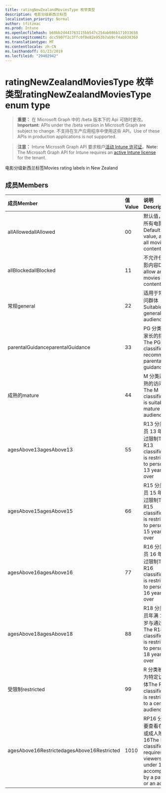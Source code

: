 ```yaml
---
title: ratingNewZealandMoviesType 枚举类型
description: 电影分级新西兰标签
localization_priority: Normal
author: tfitzmac
ms.prod: Intune
ms.openlocfilehash: b60bb2d443763115bb547c254ab086b171033658
ms.sourcegitcommit: dcc5907f2c3ffc0f0e82e953b7ab9cf4ab938360
ms.translationtype: MT
ms.contentlocale: zh-CN
ms.lasthandoff: 01/23/2019
ms.locfileid: "29402942"
---
```

# <a name="ratingnewzealandmoviestype-enum-type"></a><span data-ttu-id="4b030-103">ratingNewZealandMoviesType 枚举类型</span><span class="sxs-lookup"><span data-stu-id="4b030-103">ratingNewZealandMoviesType enum type</span></span>

> <span data-ttu-id="4b030-104">**重要：** 在 Microsoft Graph 中的 /beta 版本下的 Api 可随时更改。</span><span class="sxs-lookup"><span data-stu-id="4b030-104">**Important:** APIs under the /beta version in Microsoft Graph are subject to change.</span></span> <span data-ttu-id="4b030-105">不支持在生产应用程序中使用这些 API。</span><span class="sxs-lookup"><span data-stu-id="4b030-105">Use of these APIs in production applications is not supported.</span></span>

> <span data-ttu-id="4b030-106">**注意：** Intune Microsoft Graph API 要求租户[活动 Intune 许可证](https://go.microsoft.com/fwlink/?linkid=839381)。</span><span class="sxs-lookup"><span data-stu-id="4b030-106">**Note:** The Microsoft Graph API for Intune requires an [active Intune license](https://go.microsoft.com/fwlink/?linkid=839381) for the tenant.</span></span>

<span data-ttu-id="4b030-107">电影分级新西兰标签</span><span class="sxs-lookup"><span data-stu-id="4b030-107">Movies rating labels in New Zealand</span></span>

## <a name="members"></a><span data-ttu-id="4b030-108">成员</span><span class="sxs-lookup"><span data-stu-id="4b030-108">Members</span></span>
|<span data-ttu-id="4b030-109">成员</span><span class="sxs-lookup"><span data-stu-id="4b030-109">Member</span></span>|<span data-ttu-id="4b030-110">值</span><span class="sxs-lookup"><span data-stu-id="4b030-110">Value</span></span>|<span data-ttu-id="4b030-111">说明</span><span class="sxs-lookup"><span data-stu-id="4b030-111">Description</span></span>|
|:---|:---|:---|
|<span data-ttu-id="4b030-112">allAllowed</span><span class="sxs-lookup"><span data-stu-id="4b030-112">allAllowed</span></span>|<span data-ttu-id="4b030-113">0</span><span class="sxs-lookup"><span data-stu-id="4b030-113">0</span></span>|<span data-ttu-id="4b030-114">默认值，允许所有电影内容</span><span class="sxs-lookup"><span data-stu-id="4b030-114">Default value, allow all movies content</span></span>|
|<span data-ttu-id="4b030-115">allBlocked</span><span class="sxs-lookup"><span data-stu-id="4b030-115">allBlocked</span></span>|<span data-ttu-id="4b030-116">1</span><span class="sxs-lookup"><span data-stu-id="4b030-116">1</span></span>|<span data-ttu-id="4b030-117">不允许任何电影内容</span><span class="sxs-lookup"><span data-stu-id="4b030-117">Do not allow any movies content</span></span>|
|<span data-ttu-id="4b030-118">常规</span><span class="sxs-lookup"><span data-stu-id="4b030-118">general</span></span>|<span data-ttu-id="4b030-119">2</span><span class="sxs-lookup"><span data-stu-id="4b030-119">2</span></span>|<span data-ttu-id="4b030-120">适用于常规访问群体</span><span class="sxs-lookup"><span data-stu-id="4b030-120">Suitable for general audience</span></span>|
|<span data-ttu-id="4b030-121">parentalGuidance</span><span class="sxs-lookup"><span data-stu-id="4b030-121">parentalGuidance</span></span>|<span data-ttu-id="4b030-122">3</span><span class="sxs-lookup"><span data-stu-id="4b030-122">3</span></span>|<span data-ttu-id="4b030-123">PG 分类建议家长的指南</span><span class="sxs-lookup"><span data-stu-id="4b030-123">The PG classification recommends parental guidance</span></span>|
|<span data-ttu-id="4b030-124">成熟的</span><span class="sxs-lookup"><span data-stu-id="4b030-124">mature</span></span>|<span data-ttu-id="4b030-125">4</span><span class="sxs-lookup"><span data-stu-id="4b030-125">4</span></span>|<span data-ttu-id="4b030-126">M 分类适合成熟的访问群体</span><span class="sxs-lookup"><span data-stu-id="4b030-126">The M classification is suitable for mature audience</span></span>|
|<span data-ttu-id="4b030-127">agesAbove13</span><span class="sxs-lookup"><span data-stu-id="4b030-127">agesAbove13</span></span>|<span data-ttu-id="4b030-128">5</span><span class="sxs-lookup"><span data-stu-id="4b030-128">5</span></span>|<span data-ttu-id="4b030-129">R13 分类是人员 13 年和通过限制</span><span class="sxs-lookup"><span data-stu-id="4b030-129">The R13 classification is restricted to persons 13 years and over</span></span>|
|<span data-ttu-id="4b030-130">agesAbove15</span><span class="sxs-lookup"><span data-stu-id="4b030-130">agesAbove15</span></span>|<span data-ttu-id="4b030-131">6</span><span class="sxs-lookup"><span data-stu-id="4b030-131">6</span></span>|<span data-ttu-id="4b030-132">R15 分类是人员 15 年和通过限制</span><span class="sxs-lookup"><span data-stu-id="4b030-132">The R15 classification is restricted to persons 15 years and over</span></span>|
|<span data-ttu-id="4b030-133">agesAbove16</span><span class="sxs-lookup"><span data-stu-id="4b030-133">agesAbove16</span></span>|<span data-ttu-id="4b030-134">7</span><span class="sxs-lookup"><span data-stu-id="4b030-134">7</span></span>|<span data-ttu-id="4b030-135">R16 分类是人员 16 年和通过限制</span><span class="sxs-lookup"><span data-stu-id="4b030-135">The R16 classification is restricted to persons 16 years and over</span></span>|
|<span data-ttu-id="4b030-136">agesAbove18</span><span class="sxs-lookup"><span data-stu-id="4b030-136">agesAbove18</span></span>|<span data-ttu-id="4b030-137">8</span><span class="sxs-lookup"><span data-stu-id="4b030-137">8</span></span>|<span data-ttu-id="4b030-138">R18 分类是人员年满 18 周岁与通过限制</span><span class="sxs-lookup"><span data-stu-id="4b030-138">The R18 classification is restricted to persons 18 years and over</span></span>|
|<span data-ttu-id="4b030-139">受限制</span><span class="sxs-lookup"><span data-stu-id="4b030-139">restricted</span></span>|<span data-ttu-id="4b030-140">9</span><span class="sxs-lookup"><span data-stu-id="4b030-140">9</span></span>|<span data-ttu-id="4b030-141">R 分类被限制为特定访问群体</span><span class="sxs-lookup"><span data-stu-id="4b030-141">The R classification is restricted to a certain audience</span></span>|
|<span data-ttu-id="4b030-142">agesAbove16Restricted</span><span class="sxs-lookup"><span data-stu-id="4b030-142">agesAbove16Restricted</span></span>|<span data-ttu-id="4b030-143">10</span><span class="sxs-lookup"><span data-stu-id="4b030-143">10</span></span>|<span data-ttu-id="4b030-144">RP16 分类需要查看在由父或成人附带的 16</span><span class="sxs-lookup"><span data-stu-id="4b030-144">The RP16 classification requires viewers under 16 accompanied by a parent or an adult</span></span>|




